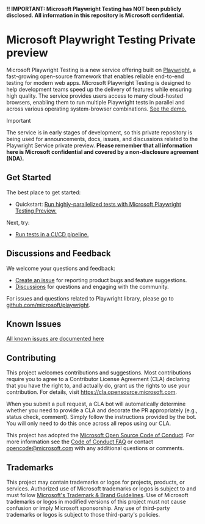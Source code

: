 **:bangbang: IMPORTANT: Microsoft Playwright Testing has NOT been publicly disclosed. All information in this repository is Microsoft confidential.**

# Microsoft Playwright Testing Private preview

Microsoft Playwright Testing is a new service offering built on [Playwright](https://playwright.dev), a fast-growing open-source framework that enables reliable end-to-end testing for modern web apps. Microsoft Playwright Testing is designed to help development teams speed up the delivery of features while ensuring high quality. The service provides users access to many cloud-hosted browsers, enabling them to run multiple Playwright tests in parallel and across various operating system-browser combinations. [See the demo.](https://1drv.ms/v/s!AnC03V99SiLFkGT9LnBxmGWzU8lt?e=SLZc19)

> [!IMPORTANT]
> The service is in early stages of development, so this private repository is being used for announcements, docs, issues, and discussions related to the Playwright Service private preview. **Please remember that all information here is Microsoft confidential and covered by a non-disclosure agreement (NDA).**

## Get Started

The best place to get started:

* Quickstart: [Run highly-parallelized tests with Microsoft Playwright Testing Preview.](./docs/quickstart.md)

Next, try:

* [Run tests in a CI/CD pipeline.](./docs/configure-tests-with-ci-cd-pipeline.md)
<!-- * [Test privately hosted endpoints.](./docs/how-to-test-private-endpoints.md) -->

## Discussions and Feedback

We welcome your questions and feedback:

- [Create an issue](https://aka.ms/mpt/feedback) for reporting product bugs and feature suggestions.
- [Discussions](https://aka.ms/mpt/discussions) for questions and engaging with the community.

For issues and questions related to Playwright library, please go to [github.com/microsoft/playwright](https://github.com/microsoft/playwright).

## Known Issues

[All known issues are documented here](./docs/known-issues.md)

## Contributing

This project welcomes contributions and suggestions. Most contributions require you to agree to a
Contributor License Agreement (CLA) declaring that you have the right to, and actually do, grant us
the rights to use your contribution. For details, visit https://cla.opensource.microsoft.com.

When you submit a pull request, a CLA bot will automatically determine whether you need to provide
a CLA and decorate the PR appropriately (e.g., status check, comment). Simply follow the instructions
provided by the bot. You will only need to do this once across all repos using our CLA.

This project has adopted the [Microsoft Open Source Code of Conduct](https://opensource.microsoft.com/codeofconduct/).
For more information see the [Code of Conduct FAQ](https://opensource.microsoft.com/codeofconduct/faq/) or
contact [opencode@microsoft.com](mailto:opencode@microsoft.com) with any additional questions or comments.

## Trademarks

This project may contain trademarks or logos for projects, products, or services. Authorized use of Microsoft
trademarks or logos is subject to and must follow
[Microsoft's Trademark & Brand Guidelines](https://www.microsoft.com/en-us/legal/intellectualproperty/trademarks/usage/general).
Use of Microsoft trademarks or logos in modified versions of this project must not cause confusion or imply Microsoft sponsorship.
Any use of third-party trademarks or logos is subject to those third-party's policies.

